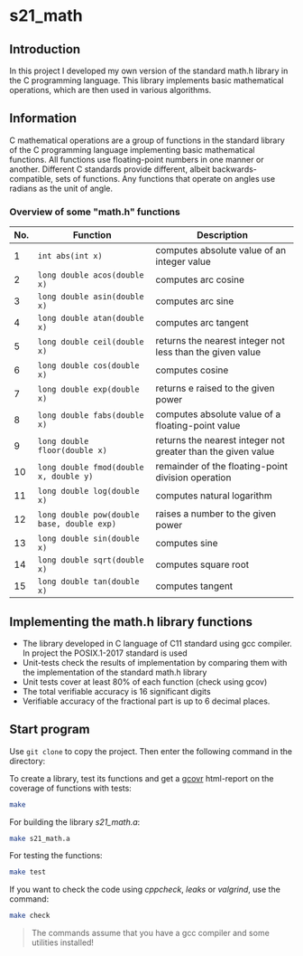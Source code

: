 # s21_math
## Introduction

In this project I developed my own version of the standard math.h library in the C programming language. This library implements basic mathematical operations, which are then used in various algorithms.

## Information

C mathematical operations are a group of functions in the standard library of the C programming language implementing basic mathematical functions. All functions use floating-point numbers in one manner or another. Different C standards provide different, albeit backwards-compatible, sets of functions. Any functions that operate on angles use radians as the unit of angle.

### Overview of some "math.h" functions

| No. | Function | Description |
| --- | -------- | ----------- |
| 1 | `int abs(int x)` | computes absolute value of an integer value |
| 2 | `long double acos(double x)` | computes arc cosine |
| 3 | `long double asin(double x)` | computes arc sine |
| 4 | `long double atan(double x)` | computes arc tangent |
| 5 | `long double ceil(double x)` | returns the nearest integer not less than the given value |
| 6 | `long double cos(double x)` | computes cosine |
| 7 | `long double exp(double x)` | returns e raised to the given power |
| 8 | `long double fabs(double x)` | computes absolute value of a floating-point value |
| 9 | `long double floor(double x)` | returns the nearest integer not greater than the given value |
| 10 | `long double fmod(double x, double y)` | remainder of the floating-point division operation |
| 11 | `long double log(double x)` | computes natural logarithm |
| 12 | `long double pow(double base, double exp)` | raises a number to the given power |
| 13 | `long double sin(double x)` | computes sine |
| 14 | `long double sqrt(double x)` | computes square root |
| 15 | `long double tan(double x)` | computes tangent |  

## Implementing the math.h library functions

- The library developed in C language of C11 standard using gcc compiler. In project the POSIX.1-2017 standard is used
- Unit-tests check the results of implementation by comparing them with the implementation of the standard math.h library
- Unit tests cover at least 80% of each function (check using gcov)
- The total verifiable accuracy is 16 significant digits
- Verifiable accuracy of the fractional part is up to 6 decimal places.

## Start program

Use ```git clone``` to copy the project.
Then enter the following command in the directory:

To create a library, test its functions and get a [gcovr](https://gcovr.com/en/stable/) html-report on the coverage of functions with tests:
```sh
make
```

For building the library *s21_math.a*:
```sh
make s21_math.a
```

For testing the functions:
```sh
make test
```

If you want to check the code using *cppcheck*, *leaks* or *valgrind*, use the command:
```sh
make check
```

>The commands assume that you have a gcc compiler and some utilities installed!
